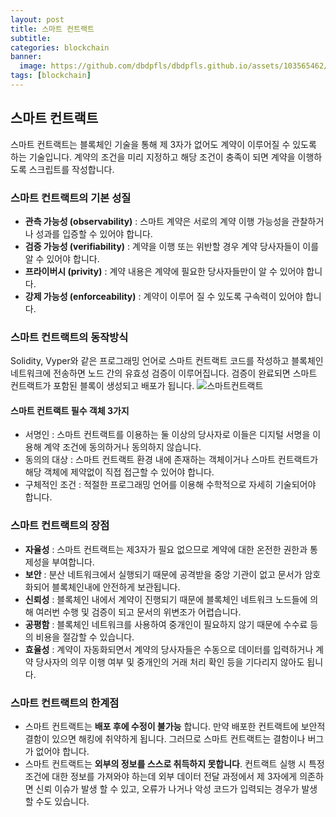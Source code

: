 ```yaml
---
layout: post
title: 스마트 컨트랙트
subtitle:
categories: blockchain
banner:
  image: https://github.com/dbdpfls/dbdpfls.github.io/assets/103565462/7874ac1a-672f-4825-a2c9-47bc9765e076
tags: [blockchain]
---
```


## 스마트 컨트랙트

스마트 컨트랙트는 블록체인 기술을 통해 제 3자가 없어도 계약이 이루어질 수 있도록 하는 기술입니다. 계약의 조건을 미리 지정하고 해당 조건이 충족이 되면 계약을 이행하도록 스크립트를 작성합니다.

### 스마트 컨트랙트의 기본 성질

- **관측 가능성 (observability)** : 스마트 계약은 서로의 계약 이행 가능성을 관찰하거나 성과를 입증할 수 있어야 합니다.
- **검증 가능성 (verifiability)** : 계약을 이행 또는 위반할 경우 계약 당사자들이 이를 알 수 있어야 합니다.
- **프라이버시 (privity)** : 계약 내용은 계약에 필요한 당사자들만이 알 수 있어야 합니다.
- **강제 가능성 (enforceability)** : 계약이 이루어 질 수 있도록 구속력이 있어야 합니다.

### 스마트 컨트랙트의 동작방식

Solidity, Vyper와 같은 프로그래밍 언어로 스마트 컨트랙트 코드를 작성하고 블록체인 네트워크에 전송하면 노드 간의 유효성 검증이 이루어집니다. 검증이 완료되면 스마트 컨트랙트가 포함된 블록이 생성되고 배포가 됩니다.
![스마트컨트랙트](https://github.com/dbdpfls/dbdpfls.github.io/assets/103565462/22b9d6f0-ff9c-48a5-8804-1510af686922)

#### 스마트 컨트랙트 필수 객체 3가지

- 서명인 : 스마트 컨트랙트를 이용하는 둘 이상의 당사자로 이들은 디지털 서명을 이용해 계약 조건에 동의하거나 동의하지 않습니다.
- 동의의 대상 : 스마트 컨트랙트 환경 내에 존재하는 객체이거나 스마트 컨트랙트가 해당 객체에 제약없이 직접 접근할 수 있어야 합니다.
- 구체적인 조건 : 적절한 프로그래밍 언어를 이용해 수학적으로 자세히 기술되어야 합니다.

### 스마트 컨트랙트의 장점

- **자율성** : 스마트 컨트랙트는 제3자가 필요 없으므로 계약에 대한 온전한 권한과 통제성을 부여합니다.
- **보안** : 분산 네트워크에서 실행되기 때문에 공격받을 중앙 기관이 없고 문서가 암호화되어 블록체인내에 안전하게 보관됩니다.
- **신뢰성** : 블록체인 내에서 계약이 진행되기 때문에 블록체인 네트워크 노드들에 의해 여러번 수행 및 검증이 되고 문서의 위변조가 어렵습니다.
- **공평함** : 블록체인 네트워크를 사용하여 중개인이 필요하지 않기 때문에 수수료 등의 비용을 절감할 수 있습니다.
- **효율성** : 계약이 자동화되면서 계약의 당사자들은 수동으로 데이터를 입력하거나 계약 당사자의 의무 이행 여부 및 중개인의 거래 처리 확인 등을 기다리지 않아도 됩니다.

### 스마트 컨트랙트의 한계점

- 스마트 컨트랙트는 **배포 후에 수정이 불가능** 합니다. 만약 배포한 컨트랙트에 보안적 결함이 있으면 해킹에 취약하게 됩니다. 그러므로 스마트 컨트랙트는 결함이나 버그가 없어야 합니다.
- 스마트 컨트랙트는 **외부의 정보를 스스로 취득하지 못합니다**. 컨트랙트 실행 시 특정 조건에 대한 정보를 가져와야 하는데 외부 데이터 전달 과정에서 제 3자에게 의존하면 신뢰 이슈가 발생 할 수 있고, 오류가 나거나 악성 코드가 입력되는 경우가 발생할 수도 있습니다.

